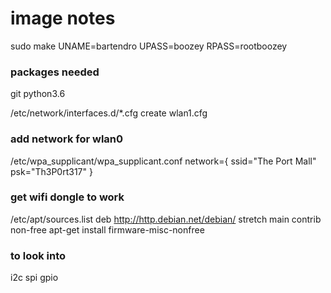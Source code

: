 # image notes
sudo make UNAME=bartendro UPASS=boozey RPASS=rootboozey

### packages needed
git
python3.6

/etc/network/interfaces.d/*.cfg
create wlan1.cfg


### add network for wlan0
/etc/wpa_supplicant/wpa_supplicant.conf
network={
	ssid="The Port Mall"
	psk="Th3P0rt317"
}

### get wifi dongle to work
/etc/apt/sources.list
deb http://http.debian.net/debian/ stretch main contrib non-free
apt-get install firmware-misc-nonfree

### to look into
i2c
spi
gpio
